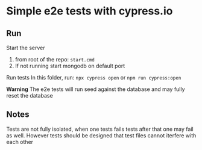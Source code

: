# Simple e2e tests with cypress.io

## Run

Start the server
1. from root of the repo: `start.cmd`
2. If not running start mongodb on default port

Run tests
In this folder, run: `npx cypress open` or `npm run cypress:open`

**Warning** The e2e tests will run seed against the database and may fully reset the database


## Notes

Tests are not fully isolated, when one tests fails tests after that one may fail as well.
However tests should be designed that test files cannot iterfere with each other